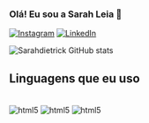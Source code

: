 ### Olá! Eu sou a Sarah Leia 👋

[![Instagram](https://img.shields.io/badge/Instagram-E4405F?style=for-the-badge&logo=instagram&logoColor=white)](ttps://www.instagram.com/sarahleiadietrick/)
[![LinkedIn](https://img.shields.io/badge/LinkedIn-E4405F?style=for-the-badge&logo=linkedin&logoColor=white)](https://www.linkedin.com/in/sarah-leia-dietrick-498693174/)

![Sarahdietrick GitHub stats](https://github-readme-stats.vercel.app/api?username=sarahdietrick&show_icons=true&theme=synthwave)

## Linguagens que eu uso

<div style="display: inline_block"><br/>
<img align="center" alt="html5" src="https://img.shields.io/badge/HTML5-E34F26?style=for-the-badge&logo=html5&logoColor=white"/>
<img align="center" alt="html5" src="https://img.shields.io/badge/CSS3-1572B6?style=for-the-badge&logo=css3&logoColor=white"/>
<img align="center" alt="html5" src="https://img.shields.io/badge/JavaScript-323330?style=for-the-badge&logo=javascript&logoColor=F7DF1E"/>
</div>
